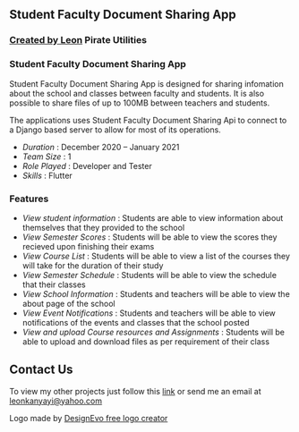 ## Student Faculty Document Sharing App
### [**Created by Leon**](https://bletomus.github.io/) **Pirate Utilities**

### Student Faculty Document Sharing App

Student Faculty Document Sharing App is designed for sharing infomation about the school and classes between faculty and students. It is also possible to share files of up to 100MB between teachers and students.

The applications uses Student Faculty Document Sharing Api to connect to a Django based server to allow for most of its operations.

- _Duration_ : December 2020 – January 2021 
- _Team Size_ : 1
- _Role Played_ : Developer and Tester
- _Skills_ : Flutter 

### Features
- _View student information_ : Students are able to view information about themselves that they provided to the school
- _View Semester Scores_ : Students will be able to view the scores they recieved upon finishing their exams
- _View Course List_ : Students will be able to view a list of the courses they will take for the duration of their study
- _View Semester Schedule_ : Students will be able to view the schedule that their classes
- _View School Information_ : Students and teachers will be able to view the about page of the school
- _View Event Notifications_ : Students and teachers will be able to view notifications of the events and classes that the school posted
- _View and upload Course resources and Assignments_ : Students will be able to upload and download files as per requirement of their class
 
## Contact Us
To view my other projects just follow this [link](https://bletomus.github.io/) or send me an email at leonkanyayi@yahoo.com

Logo made by [DesignEvo free logo creator]("https://www.designevo.com/)